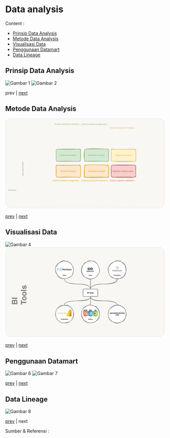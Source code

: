 # Data analysis

Content :
- [Prinsip Data Analysis](./readme.md#data-analysis-principle)
- [Metode Data Analysis](./readme.md#data-analysis-method)
- [Visualisasi Data](./readme.md#data-visualization)
- [Penggunaan Datamart](./readme.md#datamart-usage)
- [Data Lineage](./readme.md#data-lineage)

## Prinsip Data Analysis
![Gambar 1](../img/data-analysis/data-analysis-objective.svg)
![Gambar 2](../img/data-analysis/data-analysis-principle.svg)

prev |
[next](./readme.md#data-analysis-method)

## Metode Data Analysis
![Gambar 3](../img/data-analysis/data-analysis-method.svg)

[prev](./readme.md#data-analysis-principle) |
[next](./readme.md#data-visualization)

## Visualisasi Data
![Gambar 4](../img/data-analysis/data-visualization-objective.svg)
![Gambar 5](../img/data-analysis/bi-tools.svg)

[prev](./readme.md#data-analysis-method) |
[next](./readme.md#datamart-usage)

## Penggunaan Datamart
![Gambar 6](../img/data-quality/datamart-architecture.svg)
![Gambar 7](../img/data-quality/datamart-principle.svg)

[prev](./readme.md#data-visualization) |
[next](./readme.md#data-lineage)

## Data Lineage
![Gambar 8](../img/data-quality/data-lineage-flow.svg)

[prev](./readme.md#datamart-usage) | next

Sumber & Referensi :
